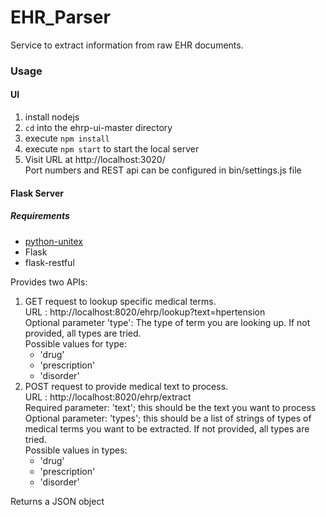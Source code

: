 # EHR_Parser
Service to extract information from raw EHR documents.

### Usage
#### UI
1. install nodejs
2. `cd` into the ehrp-ui-master directory
3. execute `npm install`
4. execute `npm start` to start the local server
5. Visit URL at http://localhost:3020/<br>
Port numbers and REST api can be configured in bin/settings.js file

#### Flask Server
##### Requirements
* [python-unitex](https://github.com/patwat/python-unitex)
* Flask
* flask-restful

Provides two APIs:
  1. GET request to lookup specific medical terms.<br>
    URL : http://localhost:8020/ehrp/lookup?text=hpertension<br>
    Optional parameter 'type': The type of term you are looking up. If not provided, all types are tried.<br>
        Possible values for type:
        * 'drug'
        * 'prescription'
        * 'disorder'
  2. POST request to provide medical text to process.<br>
    URL : http://localhost:8020/ehrp/extract<br>
    Required parameter: 'text'; this should be the text you want to process<br>
    Optional parameter: 'types'; this should be a list of strings of types of medical terms you want to be extracted. If not
    provided, all types are tried.<br>
        Possible values in types:
        * 'drug'
        * 'prescription'
        * 'disorder'
        
Returns a JSON object


